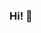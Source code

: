 ### Hi! 👋

<!--
[![samratsisir294@gmail.com](https://img.shields.io/badge/-Gmail-c14438?style=flat-sqaure&logo=Gmail&logoColor=white)](mailto:samratsisir294@gmail.com)
[![Linkedin: SGC](https://img.shields.io/badge/-SGC-blue?style=flat-square&logo=Linkedin&logoColor=white&link=https://www.linkedin.com/in/sisir-ghimire-chettri)](https://www.linkedin.com/in/sisir-ghimire-chettri)
-->
